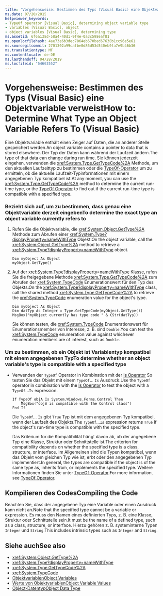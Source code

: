```yaml
---
title: 'Vorgehensweise: Bestimmen des Typs (Visual Basic) eine Objektvariable verweist'
ms.date: 07/20/2015
helpviewer_keywords:
- TypeOf operator [Visual Basic], determining object variable type
- variables [Visual Basic], object
- object variables [Visual Basic], determining type
ms.assetid: 6f6a138d-58a4-40d1-9f4e-0a3c598eaf81
ms.openlocfilehash: 4ae73e6b3dec7864eb670bed67630b1cc96e5e61
ms.sourcegitcommit: 2701302a99cafbe0d86d53d540eb0fa7e9b46b36
ms.translationtype: MT
ms.contentlocale: de-DE
ms.lasthandoff: 04/28/2019
ms.locfileid: "64663552"
---
```

# <a name="how-to-determine-what-type-an-object-variable-refers-to-visual-basic"></a><span data-ttu-id="e7832-102">Vorgehensweise: Bestimmen des Typs (Visual Basic) eine Objektvariable verweist</span><span class="sxs-lookup"><span data-stu-id="e7832-102">How to: Determine What Type an Object Variable Refers To (Visual Basic)</span></span>
<span data-ttu-id="e7832-103">Eine Objektvariable enthält einen Zeiger auf Daten, die an anderer Stelle gespeichert werden.</span><span class="sxs-lookup"><span data-stu-id="e7832-103">An object variable contains a pointer to data that is stored elsewhere.</span></span> <span data-ttu-id="e7832-104">Der Typ der Daten kann während der Laufzeit ändern.</span><span class="sxs-lookup"><span data-stu-id="e7832-104">The type of that data can change during run time.</span></span> <span data-ttu-id="e7832-105">Sie können jederzeit eingehen, verwenden die <xref:System.Type.GetTypeCode%2A> Methode, um den aktuellen Laufzeittyp zu bestimmen oder die [TypeOf-Operator](../../../../visual-basic/language-reference/operators/typeof-operator.md) um zu ermitteln, ob die aktuelle Laufzeit-Typinformationen mit einem angegebenen Typ kompatibel ist.</span><span class="sxs-lookup"><span data-stu-id="e7832-105">At any moment, you can use the <xref:System.Type.GetTypeCode%2A> method to determine the current run-time type, or the [TypeOf Operator](../../../../visual-basic/language-reference/operators/typeof-operator.md) to find out if the current run-time type is compatible with a specified type.</span></span>  
  
### <a name="to-determine-the-exact-type-an-object-variable-currently-refers-to"></a><span data-ttu-id="e7832-106">Bezieht sich auf, um zu bestimmen, dass genau eine Objektvariable derzeit eingeben</span><span class="sxs-lookup"><span data-stu-id="e7832-106">To determine the exact type an object variable currently refers to</span></span>  
  
1. <span data-ttu-id="e7832-107">Rufen Sie die Objektvariable, die <xref:System.Object.GetType%2A> Methode zum Abrufen einer <xref:System.Type?displayProperty=nameWithType> Objekt.</span><span class="sxs-lookup"><span data-stu-id="e7832-107">On the object variable, call the <xref:System.Object.GetType%2A> method to retrieve a <xref:System.Type?displayProperty=nameWithType> object.</span></span>  
  
    ```  
    Dim myObject As Object  
    myObject.GetType()  
    ```  
  
2. <span data-ttu-id="e7832-108">Auf der <xref:System.Type?displayProperty=nameWithType> Klasse, rufen Sie die freigegebene Methode <xref:System.Type.GetTypeCode%2A> zum Abrufen der <xref:System.TypeCode> Enumerationswert für den Typ des Objekts.</span><span class="sxs-lookup"><span data-stu-id="e7832-108">On the <xref:System.Type?displayProperty=nameWithType> class, call the shared method <xref:System.Type.GetTypeCode%2A> to retrieve the <xref:System.TypeCode> enumeration value for the object's type.</span></span>  
  
    ```  
    Dim myObject As Object  
    Dim datTyp As Integer = Type.GetTypeCode(myObject.GetType())  
    MsgBox("myObject currently has type code " & CStr(datTyp))  
    ```  
  
     <span data-ttu-id="e7832-109">Sie können testen, die <xref:System.TypeCode> Enumerationswert für Enumerationsmember von Interesse, z. B. sind `Double`.</span><span class="sxs-lookup"><span data-stu-id="e7832-109">You can test the <xref:System.TypeCode> enumeration value against whichever enumeration members are of interest, such as `Double`.</span></span>  
  
### <a name="to-determine-whether-an-object-variables-type-is-compatible-with-a-specified-type"></a><span data-ttu-id="e7832-110">Um zu bestimmen, ob ein Objekt ist Variablentyp kompatibel mit einem angegebenen Typ</span><span class="sxs-lookup"><span data-stu-id="e7832-110">To determine whether an object variable's type is compatible with a specified type</span></span>  
  
- <span data-ttu-id="e7832-111">Verwenden der `TypeOf` Operator in Kombination mit der [Is Operator](../../../../visual-basic/language-reference/operators/is-operator.md) So testen Sie das Objekt mit einem `TypeOf`... `Is` Ausdruck.</span><span class="sxs-lookup"><span data-stu-id="e7832-111">Use the `TypeOf` operator in combination with the [Is Operator](../../../../visual-basic/language-reference/operators/is-operator.md) to test the object with a `TypeOf`...`Is` expression.</span></span>  
  
    ```  
    If TypeOf objA Is System.Windows.Forms.Control Then  
        MsgBox("objA is compatible with the Control class")  
    End If  
    ```  
  
     <span data-ttu-id="e7832-112">Die `TypeOf`... `Is` gibt `True` Typ ist mit dem angegebenen Typ kompatibel, wenn der Laufzeit des Objekts.</span><span class="sxs-lookup"><span data-stu-id="e7832-112">The `TypeOf`...`Is` expression returns `True` if the object's run-time type is compatible with the specified type.</span></span>  
  
     <span data-ttu-id="e7832-113">Das Kriterium für die Kompatibilität hängt davon ab, ob der angegebene Typ eine Klasse, Struktur oder Schnittstelle ist.</span><span class="sxs-lookup"><span data-stu-id="e7832-113">The criterion for compatibility depends on whether the specified type is a class, structure, or interface.</span></span> <span data-ttu-id="e7832-114">Im Allgemeinen sind die Typen kompatibel, wenn das Objekt vom gleichen Typ wie ist, erbt oder den angegebenen Typ implementiert.</span><span class="sxs-lookup"><span data-stu-id="e7832-114">In general, the types are compatible if the object is of the same type as, inherits from, or implements the specified type.</span></span> <span data-ttu-id="e7832-115">Weitere Informationen finden Sie unter [TypeOf-Operator](../../../../visual-basic/language-reference/operators/typeof-operator.md).</span><span class="sxs-lookup"><span data-stu-id="e7832-115">For more information, see [TypeOf Operator](../../../../visual-basic/language-reference/operators/typeof-operator.md).</span></span>  
  
## <a name="compiling-the-code"></a><span data-ttu-id="e7832-116">Kompilieren des Codes</span><span class="sxs-lookup"><span data-stu-id="e7832-116">Compiling the Code</span></span>  
 <span data-ttu-id="e7832-117">Beachten Sie, dass der angegebene Typ eine Variable oder einen Ausdruck kann nicht an.</span><span class="sxs-lookup"><span data-stu-id="e7832-117">Note that the specified type cannot be a variable or expression.</span></span> <span data-ttu-id="e7832-118">Es muss den Namen eines definierten Typs, z. B. eine Klasse, Struktur oder Schnittstelle sein.</span><span class="sxs-lookup"><span data-stu-id="e7832-118">It must be the name of a defined type, such as a class, structure, or interface.</span></span> <span data-ttu-id="e7832-119">Hierzu gehören z. B. systeminterne Typen `Integer` und `String`.</span><span class="sxs-lookup"><span data-stu-id="e7832-119">This includes intrinsic types such as `Integer` and `String`.</span></span>  
  
## <a name="see-also"></a><span data-ttu-id="e7832-120">Siehe auch</span><span class="sxs-lookup"><span data-stu-id="e7832-120">See also</span></span>

- <xref:System.Object.GetType%2A>
- <xref:System.Type?displayProperty=nameWithType>
- <xref:System.Type.GetTypeCode%2A>
- <xref:System.TypeCode>
- [<span data-ttu-id="e7832-121">Objektvariablen</span><span class="sxs-lookup"><span data-stu-id="e7832-121">Object Variables</span></span>](../../../../visual-basic/programming-guide/language-features/variables/object-variables.md)
- [<span data-ttu-id="e7832-122">Werte von Objektvariablen</span><span class="sxs-lookup"><span data-stu-id="e7832-122">Object Variable Values</span></span>](../../../../visual-basic/programming-guide/language-features/variables/object-variable-values.md)
- [<span data-ttu-id="e7832-123">Object-Datentyp</span><span class="sxs-lookup"><span data-stu-id="e7832-123">Object Data Type</span></span>](../../../../visual-basic/language-reference/data-types/object-data-type.md)
